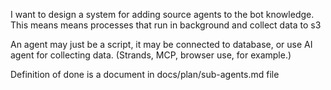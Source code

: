 I want to design a system for adding source agents to the bot knowledge.
This means means processes that run in background and collect data to s3

An agent may just be a script, it may be connected to database, or use AI agent for collecting data. (Strands, MCP, browser use, for example.)

Definition of done is a document in docs/plan/sub-agents.md file